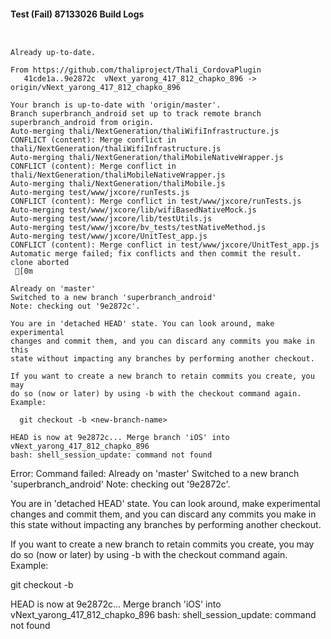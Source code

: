 #### Test (Fail) 87133026 Build Logs


```


```

```
Already up-to-date.

From https://github.com/thaliproject/Thali_CordovaPlugin
   41cde1a..9e2872c  vNext_yarong_417_812_chapko_896 -> origin/vNext_yarong_417_812_chapko_896

```

```
Your branch is up-to-date with 'origin/master'.
Branch superbranch_android set up to track remote branch superbranch_android from origin.
Auto-merging thali/NextGeneration/thaliWifiInfrastructure.js
CONFLICT (content): Merge conflict in thali/NextGeneration/thaliWifiInfrastructure.js
Auto-merging thali/NextGeneration/thaliMobileNativeWrapper.js
CONFLICT (content): Merge conflict in thali/NextGeneration/thaliMobileNativeWrapper.js
Auto-merging thali/NextGeneration/thaliMobile.js
Auto-merging test/www/jxcore/runTests.js
CONFLICT (content): Merge conflict in test/www/jxcore/runTests.js
Auto-merging test/www/jxcore/lib/wifiBasedNativeMock.js
Auto-merging test/www/jxcore/lib/testUtils.js
Auto-merging test/www/jxcore/bv_tests/testNativeMethod.js
Auto-merging test/www/jxcore/UnitTest_app.js
CONFLICT (content): Merge conflict in test/www/jxcore/UnitTest_app.js
Automatic merge failed; fix conflicts and then commit the result.
clone aborted
 [0m

Already on 'master'
Switched to a new branch 'superbranch_android'
Note: checking out '9e2872c'.

You are in 'detached HEAD' state. You can look around, make experimental
changes and commit them, and you can discard any commits you make in this
state without impacting any branches by performing another checkout.

If you want to create a new branch to retain commits you create, you may
do so (now or later) by using -b with the checkout command again. Example:

  git checkout -b <new-branch-name>

HEAD is now at 9e2872c... Merge branch 'iOS' into vNext_yarong_417_812_chapko_896
bash: shell_session_update: command not found

```

Error: Command failed: Already on 'master'
Switched to a new branch 'superbranch_android'
Note: checking out '9e2872c'.

You are in 'detached HEAD' state. You can look around, make experimental
changes and commit them, and you can discard any commits you make in this
state without impacting any branches by performing another checkout.

If you want to create a new branch to retain commits you create, you may
do so (now or later) by using -b with the checkout command again. Example:

  git checkout -b <new-branch-name>

HEAD is now at 9e2872c... Merge branch 'iOS' into vNext_yarong_417_812_chapko_896
bash: shell_session_update: command not found
